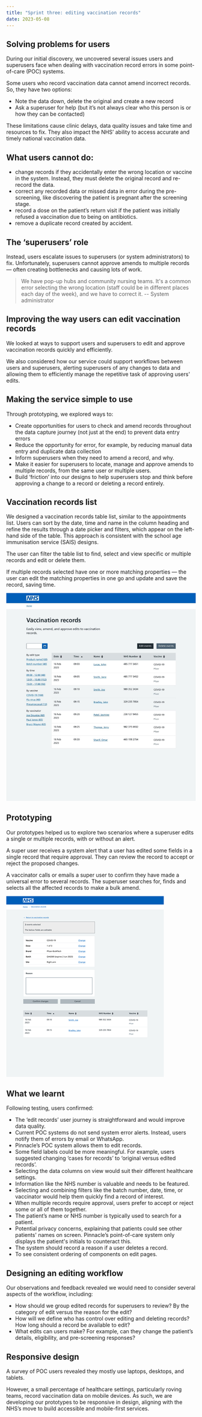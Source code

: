 ```yaml
---
title: "Sprint three: editing vaccination records"
date: 2023-05-08
---
```


## Solving problems for users

During our initial discovery, we uncovered several issues users and superusers face when dealing with vaccination record errors in some point-of-care (POC) systems.

Some users who record vaccination data cannot amend incorrect records. So, they have two options:

- Note the data down, delete the original and create a new record
- Ask a superuser for help (but it’s not always clear who this person is or how they can be contacted)

These limitations cause clinic delays, data quality issues and take time and resources to fix. They also impact the NHS’ ability to access accurate and timely national vaccination data.

## What users cannot do:

- change records if they accidentally enter the wrong location or vaccine in the system. Instead, they must delete the original record and re-record the data.
- correct any recorded data or missed data in error during the pre-screening, like discovering the patient is pregnant after the screening stage.
- record a dose on the patient’s return visit if the patient was initially refused a vaccination due to being on antibiotics.
- remove a duplicate record created by accident.

## The ‘superusers’ role

Instead, users escalate issues to superusers (or system administrators) to fix. Unfortunately, superusers cannot approve amends to multiple records — often creating bottlenecks and causing lots of work.

> We have pop-up hubs and community nursing teams. It's a common error selecting the wrong location (staff could be in different places each day of the week), and we have to correct it.
> -- System administrator

## Improving the way users can edit vaccination records

We looked at ways to support users and superusers to edit and approve vaccination records quickly and efficiently.

We also considered how our service could support workflows between users and superusers, alerting superusers of any changes to data and allowing them to efficiently manage the repetitive task of approving users' edits.

## Making the service simple to use

Through prototyping, we explored ways to:

- Create opportunities for users to check and amend records throughout the data capture journey (not just at the end) to prevent data entry errors
- Reduce the opportunity for error, for example, by reducing manual data entry and duplicate data collection
- Inform superusers when they need to amend a record, and why.
- Make it easier for superusers to locate, manage and approve amends to multiple records, from the same user or multiple users.
- Build ‘friction’ into our designs to help superusers stop and think before approving a change to a record or deleting a record entirely.

## Vaccination records list

We designed a vaccination records table list, similar to the appointments list. Users can sort by the date, time and name in the column heading and refine the results through a date picker and filters, which appear on the left-hand side of the table. This approach is consistent with the school age immunisation service (SAIS) designs.

The user can filter the table list to find, select and view specific or multiple records and edit or delete them.

If multiple records selected have one or more matching properties — the user can edit the matching properties in one go and update and save the record, saving time.

![Vaccination records list](5nvosw855hjcbetbhax2xnxul22x.png 'Vaccination records list')

## Prototyping

Our prototypes helped us to explore two scenarios where a superuser edits a single or multiple records, with or without an alert.

A super user receives a system alert that a user has edited some fields in a single record that require approval. They can review the record to accept or reject the proposed changes.

A vaccinator calls or emails a super user to confirm they have made a universal error to several records. The superuser searches for, finds and selects all the affected records to make a bulk amend.

![Superuser editing workflow screen](ozp0ompq758ztvuhcxketlv2sq0m.png 'Superuser editing workflow screen')

## What we learnt

Following testing, users confirmed:

- The ‘edit records’ user journey is straightforward and would improve data quality.
- Current POC systems do not send system error alerts. Instead, users notify them of errors by email or WhatsApp.
- Pinnacle’s POC system allows them to edit records.
- Some field labels could be more meaningful. For example, users suggested changing ‘cases for records’ to ‘original versus edited records’.
- Selecting the data columns on view would suit their different healthcare settings.
- Information like the NHS number is valuable and needs to be featured.
- Selecting and combining filters like the batch number, date, time, or vaccinator would help them quickly find a record of interest.
- When multiple records require approval, users prefer to accept or reject some or all of them together.
- The patient’s name or NHS number is typically used to search for a patient.
- Potential privacy concerns, explaining that patients could see other patients' names on screen. Pinnacle’s point-of-care system only displays the patient's initials to counteract this.
- The system should record a reason if a user deletes a record.
- To see consistent ordering of components on edit pages.

## Designing an editing workflow

Our observations and feedback revealed we would need to consider several aspects of the workflow, including:

- How should we group edited records for superusers to review? By the category of edit versus the reason for the edit?
- How will we define who has control over editing and deleting records? How long should a record be available to edit?
- What edits can users make? For example, can they change the patient’s details, eligibility, and pre-screening responses?

## Responsive design

A survey of POC users revealed they mostly use laptops, desktops, and tablets.

However, a small percentage of healthcare settings, particularly roving teams, record vaccination data on mobile devices. As such, we are developing our prototypes to be responsive in design, aligning with the NHS’s move to build accessible and mobile-first services.
